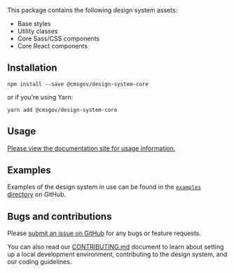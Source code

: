 This package contains the following design system assets:

- Base styles
- Utility classes
- Core Sass/CSS components
- Core React components

## Installation

```
npm install --save @cmsgov/design-system-core
```

or if you're using Yarn:

```
yarn add @cmsgov/design-system-core
```

## Usage

[Please view the documentation site for usage information.](https://cmsgov.github.io/design-system/)

## Examples

Examples of the design system in use can be found in the [`examples` directory](https://github.com/CMSgov/design-system/tree/master/examples) on GitHub.

## Bugs and contributions

Please [submit an issue on GitHub](https://github.com/CMSgov/design-system) for any bugs or feature requests.

You can also read our [CONTRIBUTING.md](https://github.com/CMSgov/design-system/blob/master/CONTRIBUTING.md) document to learn about setting up a local development environment, contributing to the design system, and our coding guidelines.